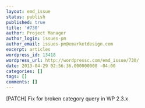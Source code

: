```yaml
---
layout: emd_issue
status: publish
published: true
title: '#730'
author: Project Manager
author_login: issues-pm
author_email: issues-pm@emarketdesign.com
excerpt: articles
wordpress_id: 13418
wordpress_url: http://wordpressc.com/emd_issue/730/
date: 2013-04-29 02:56:36.000000000 -04:00
categories: []
tags: []
comments: []
---
```

[PATCH] Fix for broken category query in WP 2.3.x

